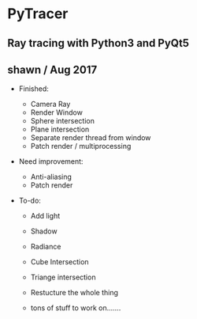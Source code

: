 # PyTracer

## Ray tracing with Python3 and PyQt5

## shawn / Aug 2017

* Finished:
  * Camera Ray
  * Render Window
  * Sphere intersection
  * Plane intersection
  * Separate render thread from window
  * Patch render / multiprocessing

* Need improvement:
  * Anti-aliasing
  * Patch render

* To-do:
  * Add light
  * Shadow
  * Radiance
  * Cube Intersection
  * Triange intersection
  * Restucture the whole thing


  * tons of stuff to work on.......
